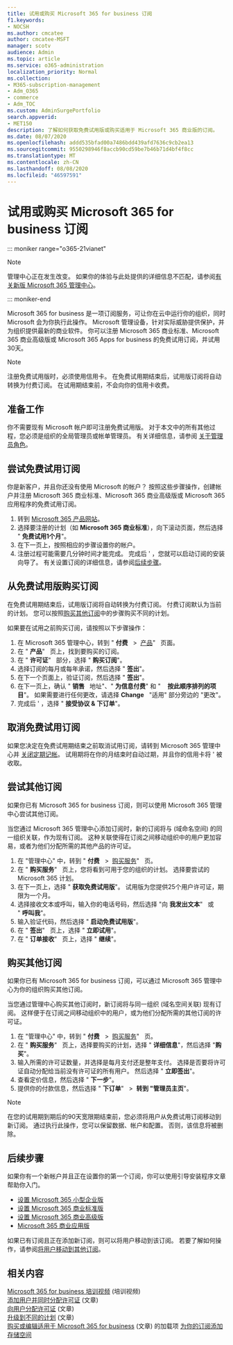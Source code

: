 ```yaml
---
title: 试用或购买 Microsoft 365 for business 订阅
f1.keywords:
- NOCSH
ms.author: cmcatee
author: cmcatee-MSFT
manager: scotv
audience: Admin
ms.topic: article
ms.service: o365-administration
localization_priority: Normal
ms.collection:
- M365-subscription-management
- Adm_O365
- commerce
- Adm_TOC
ms.custom: AdminSurgePortfolio
search.appverid:
- MET150
description: 了解如何获取免费试用版或购买适用于 Microsoft 365 商业版的订阅。
ms.date: 08/07/2020
ms.openlocfilehash: addd535bfad00a7486bdd439afd7636c9cb2ea13
ms.sourcegitcommit: 9550298946f8accb90cd59be7b46b71d4bf4f8cc
ms.translationtype: MT
ms.contentlocale: zh-CN
ms.lasthandoff: 08/08/2020
ms.locfileid: "46597591"
---
```

# <a name="try-or-buy-a-microsoft-365-for-business-subscription"></a>试用或购买 Microsoft 365 for business 订阅

::: moniker range="o365-21vianet"

> [!NOTE]
> 管理中心正在发生改变。 如果你的体验与此处提供的详细信息不匹配，请参阅[有关新版 Microsoft 365 管理中心](../admin/microsoft-365-admin-center-preview.md?view=o365-21vianet)。

::: moniker-end

Microsoft 365 for business 是一项订阅服务，可让你在云中运行你的组织，同时 Microsoft 会为你执行此操作。 Microsoft 管理设备，针对实际威胁提供保护，并为组织提供最新的商业软件。 你可以注册 Microsoft 365 商业标准、Microsoft 365 商业高级版或 Microsoft 365 Apps for business 的免费试用订阅，并试用30天。

> [!NOTE]
> 注册免费试用版时，必须使用信用卡。 在免费试用期结束后，试用版订阅将自动转换为付费订阅。 在试用期结束前，不会向你的信用卡收费。

## <a name="before-you-begin"></a>准备工作

你不需要现有 Microsoft 帐户即可注册免费试用版。 对于本文中的所有其他过程，您必须是组织的全局管理员或帐单管理员。 有关详细信息，请参阅 [关于管理员角色](../admin/add-users/about-admin-roles.md)。

## <a name="try-a-free-trial-subscription"></a>尝试免费试用订阅

你是新客户，并且你还没有使用 Microsoft 的帐户？ 按照这些步骤操作，创建帐户并注册 Microsoft 365 商业标准、Microsoft 365 商业高级版或 Microsoft 365 应用程序的免费试用订阅。

1. 转到 <a href="https://www.aka.ms/office365signup" target="_blank">Microsoft 365 产品网站</a>。
2. 选择要注册的计划（如 **Microsoft 365 商业标准**），向下滚动页面，然后选择 " **免费试用1个月**"。
3. 在下一页上，按照相应的步骤设置你的帐户。
4. 注册过程可能需要几分钟时间才能完成。 完成后 \' ，您就可以启动订阅的安装向导了。 有关设置订阅的详细信息，请参阅[后续步骤](#next-steps)。

## <a name="buy-a-subscription-from-your-free-trial"></a>从免费试用版购买订阅

在免费试用期结束后，试用版订阅将自动转换为付费订阅。 付费订阅默认为当前的计划。 您可以按照[购买其他订阅](#buy-a-different-subscription)中的步骤购买不同的计划。

如果要在试用之前购买订阅，请按照以下步骤操作：

1. 在 Microsoft 365 管理中心，转到 " **付费**   \>  <a href="https://go.microsoft.com/fwlink/p/?linkid=842054" target="_blank">产品</a>"   页面。
2. 在 " **产品**"   页上，找到要购买的订阅。
3. 在 " **许可证**"   部分，选择 " **购买订阅**"。
4. 选择订阅的每月或每年承诺，然后选择 " **签出**"。
5. 在下一个页面上，验证订阅，然后选择 " **签出**"。
6. 在下一页上，确认 " **销售**   地址"、" **为信息付费**" 和 "    **按此顺序排列的项目**"。 如果需要进行任何更改，请选择 **Change**   "适用" 部分旁边的 "更改"。
7. 完成后 \' ，选择 " **接受协议 & 下订单**"。

## <a name="cancel-your-free-trial-subscription"></a>取消免费试用订阅

如果您决定在免费试用期结束之前取消试用订阅，请转到 Microsoft 365 管理中心并 [关闭定期记帐](subscriptions/renew-your-subscription.md#turn-recurring-billing-off-or-on)。 试用期将在你的月结束时自动过期，并且你的信用卡将 \' 被收取。

## <a name="try-a-different-subscription"></a>尝试其他订阅

如果你已有 Microsoft 365 for business 订阅，则可以使用 Microsoft 365 管理中心尝试其他订阅。

当您通过 Microsoft 365 管理中心添加订阅时，新的订阅将与 (域命名空间) 的同一组织关联，作为现有订阅。 这种关联使得在订阅之间移动组织中的用户更加容易，或者为他们分配所需的其他产品的许可证。

1. 在 "管理中心" 中，转到 " **付费**   \>  <a href="https://go.microsoft.com/fwlink/p/?linkid=868433" target="_blank">购买服务</a>"   页。
2. 在 " **购买服务**"   页上，您将看到可用于您的组织的计划。 选择要尝试的 Microsoft 365 计划。
3. 在下一页上，选择 " **获取免费试用版**"。 试用版为您提供25个用户许可证，期限为一个月。
4. 选择接收文本或呼叫，输入你的电话号码，然后选择 "向 **我发出文本**"   或 " **呼叫我**"。
5. 输入验证代码，然后选择 " **启动免费试用版**"。
6. 在 " **签出**"   页上，选择 " **立即试用**"。
7. 在 " **订单接收**"   页上，选择 " **继续**"。

## <a name="buy-a-different-subscription"></a>购买其他订阅

如果你已有 Microsoft 365 for business 订阅，可以通过 Microsoft 365 管理中心为你的组织购买其他订阅。

当您通过管理中心购买其他订阅时，新订阅将与同一组织 (域名空间关联) 现有订阅。 这样便于在订阅之间移动组织中的用户，或为他们分配所需的其他订阅的许可证。

1. 在 "管理中心" 中，转到 " **付费**   \>  <a href="https://go.microsoft.com/fwlink/p/?linkid=868433" target="_blank">购买服务</a>"   页。
2. 在 " **购买服务**"   页上，选择要购买的计划，选择 " **详细信息**"，然后选择 "**购买**"。
3. 输入所需的许可证数量，并选择是每月支付还是整年支付。 选择是否要将许可证自动分配给当前没有许可证的所有用户。 然后选择 " **立即签出**"。
4. 查看定价信息，然后选择 " **下一步**"。
5. 提供你的付款信息，然后选择 " **下订单**"   \>  **转到 "管理员主页**"。

> [!NOTE]
> 在您的试用期到期后的90天宽限期结束前，您必须将用户从免费试用订阅移动到新订阅。 通过执行此操作，您可以保留数据、帐户和配置。 否则，该信息将被删除。

## <a name="next-steps"></a>后续步骤

如果你有一个新帐户并且正在设置你的第一个订阅，你可以使用引导安装程序文章帮助你入门。

- [设置 Microsoft 365 小型企业版](../admin/setup/setup-business-basic.md)
- [设置 Microsoft 365 商业标准版](../admin/setup/setup-business-standard.md)
- [设置 Microsoft 365 商业高级版](../business/set-up.md)
- [Microsoft 365 商业应用版](../admin/setup/setup-apps-for-business.md)

如果已有订阅且正在添加新订阅，则可以将用户移动到该订阅。 若要了解如何操作，请参阅[将用户移动到其他订阅](subscriptions/move-users-different-subscription.md)。

## <a name="related-content"></a>相关内容

[Microsoft 365 for business 培训视频](https://support.office.com/article/6ab4bbcd-79cf-4000-a0bd-d42ce4d12816) (培训视频) \
[添加用户并同时分配许可证](../admin/add-users/add-users.md) (文章) \
[向用户分配许可证](../admin/manage/assign-licenses-to-users.md) (文章) \
[升级到不同的计划](subscriptions/upgrade-to-different-plan.md) (文章) \
[购买或编辑适用于 Microsoft 365 for business](buy-or-edit-an-add-on.md) (文章) 的加载项
[为你的订阅添加存储空间](add-storage-space.md)
